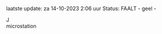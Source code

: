 laatste update: 
za 14-10-2023  2:06   uur 
Status: FAALT - geel - 
<div class="service R">J</div><div class="service Y">microstation</div>